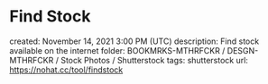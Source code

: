 # Find Stock

created: November 14, 2021 3:00 PM (UTC)
description: Find stock available on the internet
folder: BOOKMRKS-MTHRFCKR / DESGN-MTHRFCKR / Stock Photos / Shutterstock
tags: shutterstock
url: https://nohat.cc/tool/findstock